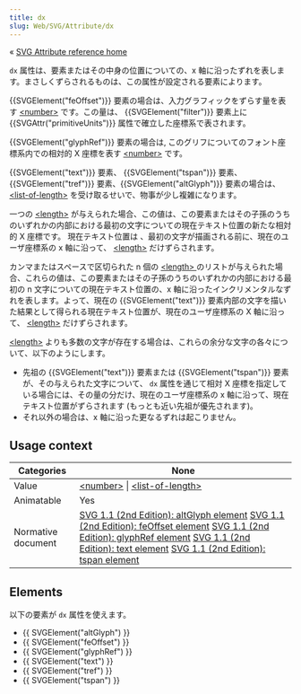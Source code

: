 ```yaml
---
title: dx
slug: Web/SVG/Attribute/dx
---
```

« [SVG Attribute reference home](/ja/docs/Web/SVG/Attribute)

`dx` 属性は、要素またはその中身の位置についての、x 軸に沿ったずれを表します。まさしくずらされるものは、この属性が設定される要素によります。

{{SVGElement("feOffset")}} 要素の場合は、入力グラフィックをずらす量を表す [\<number>](/ja/docs/Web/SVG/Content_type#Number) です。この量は、 {{SVGElement("filter")}} 要素上に {{SVGAttr("primitiveUnits")}} 属性で確立した座標系で表されます。

{{SVGElement("glyphRef")}} 要素の場合は, このグリフについてのフォント座標系内での相対的 X 座標を表す [\<number>](/ja/docs/Web/SVG/Content_type#Number) です。

{{SVGElement("text")}} 要素、 {{SVGElement("tspan")}} 要素、 {{SVGElement("tref")}} 要素、{{SVGElement("altGlyph")}} 要素の場合は、[\<list-of-length>](/ja/docs/Web/SVG/Content_type#List-of-Ts) を受け取るせいで、物事が少し複雑になります。

一つの [\<length>](/ja/docs/Web/SVG/Content_type#Length) が与えられた場合、この値は、この要素またはその子孫のうちのいずれかの内部における最初の文字についての現在テキスト位置の新たな相対的 X 座標です。 現在テキスト位置は 、最初の文字が描画される前に、現在のユーザ座標系の x 軸に沿って、 [\<length>](/ja/docs/Web/SVG/Content_type#Length) だけずらされます。

カンマまたはスペースで区切られた n 個の [\<length> ](/ja/docs/Web/SVG/Content_type#Length)のリストが与えられた場合、これらの値は、この要素またはその子孫のうちのいずれかの内部における最初の n 文字についての現在テキスト位置の、x 軸に沿ったインクリメンタルなずれを表します。よって、現在の {{SVGElement("text")}} 要素内部の文字を描いた結果として得られる現在テキスト位置が、現在のユーザ座標系の X 軸に沿って、 [\<length>](/ja/docs/Web/SVG/Content_type#Length) だけずらされます。

[\<length>](/ja/docs/Web/SVG/Content_type#Length) よりも多数の文字が存在する場合は、これらの余分な文字の各々について、以下のようにします。

- 先祖の {{SVGElement("text")}} 要素または {{SVGElement("tspan")}} 要素が、その与えられた文字について、 `dx` 属性を通じて相対 X 座標を指定している場合には、その量の分だけ、現在のユーザ座標系の x 軸に沿って、現在テキスト位置がずらされます (もっとも近い先祖が優先されます)。
- それ以外の場合は、x 軸に沿った更なるずれは起こりません。

## Usage context

| Categories         | None                                                                                                                                                                                                                                                                                                                                                                                                                                                                                                                                 |
| ------------------ | ------------------------------------------------------------------------------------------------------------------------------------------------------------------------------------------------------------------------------------------------------------------------------------------------------------------------------------------------------------------------------------------------------------------------------------------------------------------------------------------------------------------------------------ |
| Value              | [\<number>](/ja/docs/Web/SVG/Content_type#Number) \| [\<list-of-length>](/ja/docs/Web/SVG/Content_type#List-of-<var>T<.2Fvar>s)                                                                                                                                                                                                                                                                                                                                                                                                      |
| Animatable         | Yes                                                                                                                                                                                                                                                                                                                                                                                                                                                                                                                                  |
| Normative document | [SVG 1.1 (2nd Edition): altGlyph element](http://www.w3.org/TR/SVG11/text.html#AltGlyphElementDXAttribute) [SVG 1.1 (2nd Edition): feOffset element](http://www.w3.org/TR/SVG11/filters.html#feOffsetDxAttribute) [SVG 1.1 (2nd Edition): glyphRef element](http://www.w3.org/TR/SVG11/text.html#GlyphRefElementDXAttribute) [SVG 1.1 (2nd Edition): text element](http://www.w3.org/TR/SVG11/text.html#TextElementDXAttribute) [SVG 1.1 (2nd Edition): tspan element](http://www.w3.org/TR/SVG11/text.html#TSpanElementDXAttribute) |

## Elements

以下の要素が `dx` 属性を使えます。

- {{ SVGElement("altGlyph") }}
- {{ SVGElement("feOffset") }}
- {{ SVGElement("glyphRef") }}
- {{ SVGElement("text") }}
- {{ SVGElement("tref") }}
- {{ SVGElement("tspan") }}

